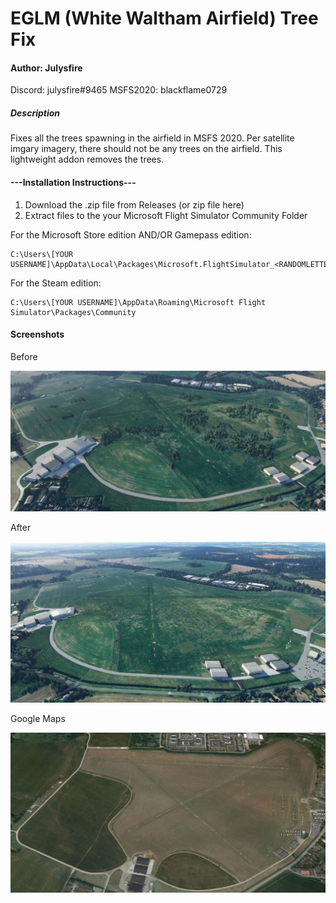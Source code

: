 # EGLM (White Waltham Airfield) Tree Fix
#### Author: Julysfire
Discord: julysfire#9465        MSFS2020: blackflame0729

##### Description
Fixes all the trees spawning in the airfield in MSFS 2020.   Per satellite imgary imagery, there should not be any trees on the airfield.  This lightweight addon removes the trees.

#### ---Installation Instructions---
1. Download the .zip file from Releases (or zip file here)
2. Extract files to the your Microsoft Flight Simulator Community Folder

For the Microsoft Store edition AND/OR Gamepass edition:

	C:\Users\[YOUR USERNAME]\AppData\Local\Packages\Microsoft.FlightSimulator_<RANDOMLETTERS>\LocalCache\Packages\Community
	
For the Steam edition:

	C:\Users\[YOUR USERNAME]\AppData\Roaming\Microsoft Flight Simulator\Packages\Community

#### Screenshots

Before

![Before](Before.JPG)

After

![EGLM](EGLM.JPG)	

Google Maps

![Google](GoogleMaps.JPG)